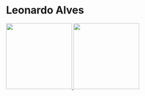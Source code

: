 <h1>Leonardo Alves</h1>

<div>
<a href="https://github.com/LeoClink77">
<img height="180em" src="https://github-readme-stats.vercel.app/api/top-langs/?username=LeoClink77&layout=compact&langs_count=7&theme=dracula"/>
<img height="180em" src="https://github-readme-stats.vercel.app/api?username=LeoClink77&show_icons=true&theme=dracula&include_all_commits=true&count_private=true"/>
</div>
